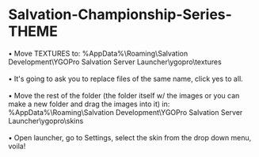 # Salvation-Championship-Series-THEME

• Move TEXTURES to: %AppData%\Roaming\Salvation Development\YGOPro Salvation Server Launcher\ygopro\textures <br><br>
• It's going to ask you to replace files of the same name, click yes to all.<br><br>
• Move the rest of the folder (the folder itself w/ the images or you can make a new folder and drag the images into it) in: %AppData%\Roaming\Salvation Development\YGOPro Salvation Server Launcher\ygopro\skins<br><br>
• Open launcher, go to Settings, select the skin from the drop down menu, voila!

